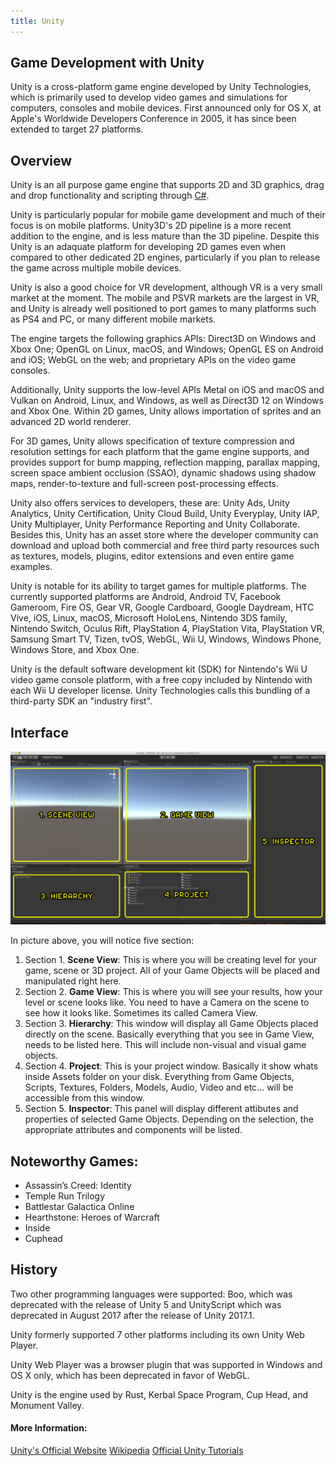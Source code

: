 ```yaml
---
title: Unity
---
```

## Game Development with Unity

Unity is a cross-platform game engine developed by Unity Technologies, which is primarily used to develop video games and simulations for computers, consoles and mobile devices.
First announced only for OS X, at Apple's Worldwide Developers Conference in 2005, it has since been extended to target 27 platforms.

## Overview
Unity is an all purpose game engine that supports 2D and 3D graphics, drag and drop functionality and scripting through [C#](https://guide.freecodecamp.org/csharp).

Unity is particularly popular for mobile game development and much of their focus is on mobile platforms. Unity3D's 2D pipeline is a more recent addition to the engine, and is less mature than the 3D pipeline. Despite this Unity is an adaquate platform for developing 2D games even when compared to other dedicated 2D engines, particularly if you plan to release the game across multiple mobile devices.

Unity is also a good choice for VR development, although VR is a very small market at the moment. The mobile and PSVR markets are the largest in VR, and Unity is already well positioned to port games to many platforms such as PS4 and PC, or many different mobile markets. 

The engine targets the following graphics APIs: Direct3D on Windows and Xbox One; OpenGL on Linux, macOS, and Windows; OpenGL ES on Android and iOS; WebGL on the web; and proprietary APIs on the video game consoles.

Additionally, Unity supports the low-level APIs Metal on iOS and macOS and Vulkan on Android, Linux, and Windows, as well as Direct3D 12 on Windows and Xbox One. Within 2D games, Unity allows importation of sprites and an advanced 2D world renderer.

For 3D games, Unity allows specification of texture compression and resolution settings for each platform that the game engine supports, and provides support for bump mapping, reflection mapping, parallax mapping, screen space ambient occlusion (SSAO), dynamic shadows using shadow maps, render-to-texture and full-screen post-processing effects.

Unity also offers services to developers, these are: Unity Ads, Unity Analytics, Unity Certification, Unity Cloud Build, Unity Everyplay, Unity IAP, Unity Multiplayer, Unity Performance Reporting and Unity Collaborate. Besides this, Unity has an asset store where the developer community can download and upload both commercial and free third party resources such as textures, models, plugins, editor extensions and even entire game examples.

Unity is notable for its ability to target games for multiple platforms. The currently supported platforms are Android, Android TV, Facebook Gameroom, Fire OS, Gear VR, Google Cardboard, Google Daydream, HTC Vive, iOS, Linux, macOS, Microsoft HoloLens, Nintendo 3DS family, Nintendo Switch, Oculus Rift, PlayStation 4, PlayStation Vita, PlayStation VR, Samsung Smart TV, Tizen, tvOS, WebGL, Wii U, Windows, Windows Phone, Windows Store, and Xbox One.

Unity is the default software development kit (SDK) for Nintendo's Wii U video game console platform, with a free copy included by Nintendo with each Wii U developer license.
Unity Technologies calls this bundling of a third-party SDK an "industry first".

## Interface

![Unity Interface](https://github.com/pawelszpiczakowski/PublicStuff/raw/master/unityInterface.png)

In picture above, you will notice five section:
1) Section 1. <b>Scene View</b>: This is where you will be creating level for your game, scene or 3D project. All of your Game Objects will be placed and manipulated right here.
2) Section 2. <b>Game View</b>: This is where you will see your results, how your level or scene looks like. You need to have a Camera on the scene to see how it looks like. Sometimes its called Camera View.
3) Section 3. <b>Hierarchy</b>: This window will display all Game Objects placed directly on the scene. Basically everything that you see in Game View, needs to be listed here. This will include non-visual and visual game objects.
4) Section 4. <b>Project</b>: This is your project window. Basically it show whats inside Assets folder on your disk. Everything from Game Objects, Scripts, Textures, Folders, Models, Audio, Video and etc... will be accessible from this window.
5) Section 5. <b>Inspector</b>: This panel will display different attibutes and properties of selected Game Objects. Depending on the selection, the appropriate attributes and components will be listed.

##  Noteworthy Games: 
* Assassin’s Creed: Identity
* Temple Run Trilogy
* Battlestar Galactica Online
* Hearthstone: Heroes of Warcraft
* Inside
* Cuphead
     
## History

Two other programming languages were supported: Boo, which was deprecated with the release of Unity 5 and UnityScript which was deprecated in August 2017 after the release of Unity 2017.1.

Unity formerly supported 7 other platforms including its own Unity Web Player.

Unity Web Player was a browser plugin that was supported in Windows and OS X only, which has been deprecated in favor of WebGL.

Unity is the engine used by Rust, Kerbal Space Program, Cup Head, and Monument Valley.

#### More Information: 

[Unity's Official Website](https://unity3d.com/)
[Wikipedia](https://en.wikipedia.org/wiki/Unity_(game_engine))
[Official Unity Tutorials](https://unity3d.com/learn)
